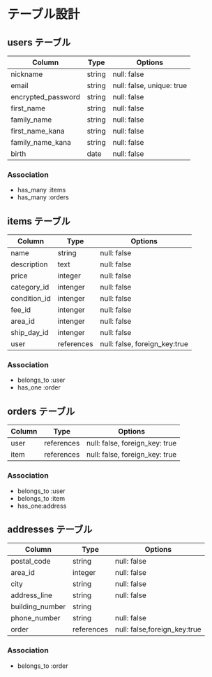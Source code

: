 # テーブル設計

## users テーブル

| Column             | Type       | Options                       |
| ------------------ | ---------- | ----------------------------- |
| nickname           | string     | null: false                   |
| email              | string     | null: false, unique: true     |
| encrypted_password | string     | null: false                   |
| first_name         | string     | null: false                   |
| family_name        | string     | null: false                   |
| first_name_kana    | string     | null: false                   |
| family_name_kana   | string     | null: false                   |
| birth              | date       | null: false                   |

### Association

- has_many :items
- has_many :orders


## items テーブル

| Column           | Type       | Options                       |
| ---------------- | ---------- | ----------------------------- |
| name             | string     | null: false                   |
| description      | text       | null: false                   |
| price            | integer    | null: false                   |
| category_id      | intenger   | null: false                   |
| condition_id     | intenger   | null: false                   |
| fee_id           | intenger   | null: false                   |
| area_id          | intenger   | null: false                   |
| ship_day_id      | intenger   | null: false                   |
| user             | references | null: false, foreign_key:true |

### Association

- belongs_to :user
- has_one :order


## orders テーブル

| Column    | Type       | Options                        |
| --------- | ---------- | ------------------------------ |
| user      | references | null: false, foreign_key: true |
| item      | references | null: false, foreign_key: true |

### Association

- belongs_to :user
- belongs_to :item
- has_one:address

## addresses テーブル

| Column          | Type       | Options                      |
| --------------- | ---------- | ---------------------------- |
| postal_code     | string     | null: false                  |
| area_id         | integer    | null: false                  |
| city            | string     | null: false                  |
| address_line    | string     | null: false                  |
| building_number | string     |                              |
| phone_number    | string     | null: false                  |
| order           | references | null: false,foreign_key:true |

### Association

- belongs_to :order